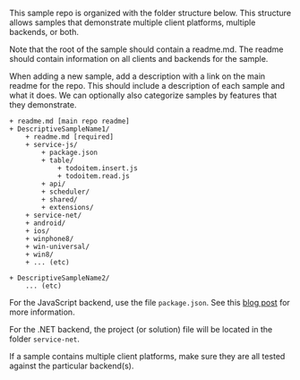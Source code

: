 This sample repo is organized with the folder structure below. This structure allows samples that demonstrate multiple client platforms, multiple backends, or both. 

Note that the root of the sample should contain a readme.md. The readme should contain information on all clients and backends for the sample.

When adding a new sample, add a description with a link on the main readme for the repo. This should include a description of each sample and what it does. We can optionally also categorize samples by features that they demonstrate.

    + readme.md [main repo readme]
	+ DescriptiveSampleName1/
        + readme.md [required]
		+ service-js/
			+ package.json
			+ table/
		        + todoitem.insert.js
		        + todoitem.read.js
	        + api/  
	        + scheduler/
	        + shared/
	        + extensions/
		+ service-net/
        + android/
        + ios/
        + winphone8/
        + win-universal/
        + win8/
        + ... (etc)

	+ DescriptiveSampleName2/
        ... (etc)

For the JavaScript backend, use the file `package.json`. See this [blog post](http://blogs.msdn.com/b/azuremobile/archive/2014/01/20/support-for-package-json-in-azure-mobile-services.aspx) for more information.

For the .NET backend, the project (or solution) file will be located in the folder `service-net`.

If a sample contains multiple client platforms, make sure they are all tested against the particular backend(s). 
